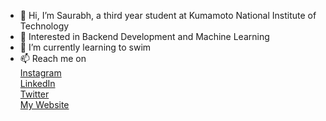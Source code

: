 - 👋 Hi, I’m Saurabh, a third year student at Kumamoto National Institute of Technology
- 👀 Interested in Backend Development and Machine Learning
- 🌱 I’m currently learning to swim
- 📫 Reach me on <br>
[Instagram](https://instagram.com/srbh.shrma) </br>
[LinkedIn](https://www.linkedin.com/in/sou127/) </br>
[Twitter](https://twitter.com/sourabu83) </br>
[My Website](https://sou127.github.io/) </br>

<!---
sou127/sou127 is a ✨ special ✨ repository because its `README.md` (this file) appears on your GitHub profile.
You can click the Preview link to take a look at your changes.
--->
